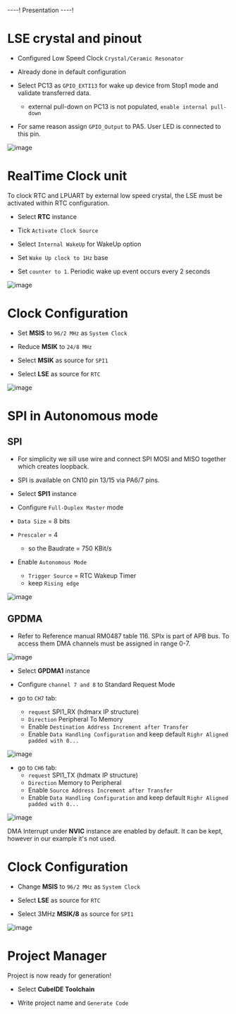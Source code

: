 ----!
Presentation
----!

# LSE crystal and pinout
- Configured Low Speed Clock `Crystal/Ceramic Resonator`
- Already done in default configuration 

- Select PC13 as `GPIO_EXTI13` for wake up device from Stop1 mode and validate transferred data.
  - external pull-down on PC13 is not populated, `enable internal pull-down`
  
- For same reason assign `GPIO_Output` to PA5. User LED is connected to this pin.

![image](./img/LsePin.png)

# RealTime Clock unit
To clock RTC and LPUART by external low speed crystal, the LSE must be activated within RTC configuration.
<p> </p>

- Select **RTC** instance
  
- Tick `Activate Clock Source`

- Select `Internal WakeUp` for WakeUp option
  
- Set `Wake Up clock to 1Hz` base
  
- Set `counter to 1`. Periodic wake up event occurs every 2 seconds

![image](./img/RTC.png)

# Clock Configuration
- Set **MSIS** to `96/2 MHz` as `System Clock`

- Reduce **MSIK** to `24/8 MHz`
  
- Select **MSIK** as source for `SPI1`
  
- Select **LSE** as source for `RTC`
    
![image](./img/clock.png)

# SPI in Autonomous mode
## SPI
- For simplicity we sill use wire and connect SPI MOSI and MISO together which creates loopback.
- SPI is available on CN10 pin 13/15 via PA6/7 pins.

- Select **SPI1** instance
  
- Configure `Full-Duplex Master` mode

- `Data Size` = 8 bits

- `Prescaler` = 4​
  - so the Baudrate = 750 KBit/s

- Enable `Autonomous Mode`
  - `Trigger Source` = RTC Wakeup Timer
  - keep `Rising edge`
<p> </p>

![image](./img/spi.png)

## GPDMA
- Refer to Reference manual RM0487 table 116. SPIx is part of APB bus. To access them DMA channels must be assigned in range 0-7.
<p> </p>

![image](./img/dma_ch.png)

- Select **GPDMA1** instance
  
- Configure `channel 7 and 8` to Standard Request Mode

- go to `CH7` tab:
  - `request` SPI1_RX (hdmarx IP structure)
  - `Direction` Peripheral To Memory
  - Enable `Destination Address Increment after Transfer`
  - Enable `Data Handling Configuration` and keep default `Righr Aligned padded with 0...`
<p> </p>

![image](./img/ch7.png)

- go to `CH6` tab:
  - `request` SPI1_TX (hdmatx IP structure)
  - `Direction` Memory to Peripheral
  - Enable `Source Address Increment after Transfer`
  - Enable `Data Handling Configuration` and keep default `Righr Aligned padded with 0...`
<p> </p>

![image](./img/ch6.png)

DMA Interrupt under **NVIC** instance are enabled by default. It can be kept, however in our example it's not used.

# Clock Configuration
- Change **MSIS** to `96/2 MHz` as `System Clock`
  
- Select **LSE** as source for `RTC` 

- Select 3MHz **MSIK/8** as source for `SPI1`
<p> </p>

![image](./img/clock.png)

# Project Manager
Project is now ready for generation!

- Select **CubeIDE Toolchain**

- Write project name and `Generate Code`
  